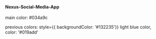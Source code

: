 #### Nexus-Social-Media-App

main color: #034a9c

previous colors: style={{ backgroundColor: '#132235'}}
light blue color, color: '#019add'
